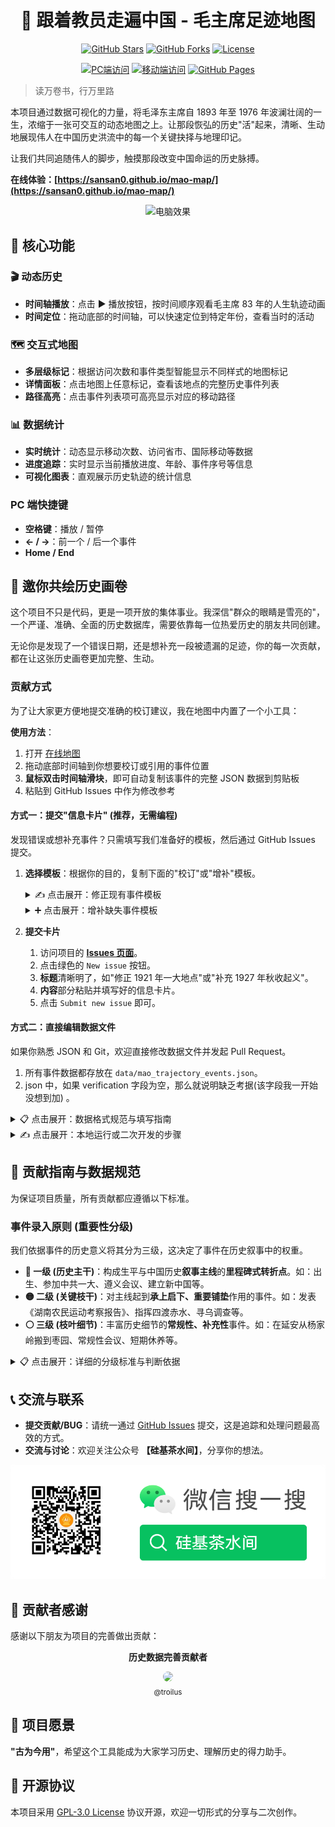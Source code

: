 <div align="center">

# 📍 跟着教员走遍中国 - 毛主席足迹地图

[![GitHub Stars](https://img.shields.io/github/stars/sansan0/mao-map?style=flat-square&logo=github&color=yellow)](https://github.com/sansan0/mao-map/stargazers)
[![GitHub Forks](https://img.shields.io/github/forks/sansan0/mao-map?style=flat-square&logo=github&color=blue)](https://github.com/sansan0/mao-map/network/members)
[![License](https://img.shields.io/badge/license-GPL--3.0-blue.svg?style=flat-square)](LICENSE)

[![PC端访问](https://img.shields.io/badge/PC端-支持-4285F4?style=flat-square&logo=windows&logoColor=white)](#)
[![移动端访问](https://img.shields.io/badge/移动端-支持-4285F4?style=flat-square&logo=android&logoColor=white)](#)
[![GitHub Pages](https://img.shields.io/badge/GitHub_Pages-在线访问-4285F4?style=flat-square&logo=github&logoColor=white)](https://sansan0.github.io/mao-map)

</div>

> 读万卷书，行万里路

本项目通过数据可视化的力量，将毛泽东主席自 1893 年至 1976 年波澜壮阔的一生，浓缩于一张可交互的动态地图之上。让那段恢弘的历史"活"起来，清晰、生动地展现伟人在中国历史洪流中的每一个关键抉择与地理印记。

让我们共同追随伟人的脚步，触摸那段改变中国命运的历史脉搏。

**在线体验：[https://sansan0.github.io/mao-map/](https://sansan0.github.io/mao-map/)**

<p align="center">
  <img src="docs/images/image.png" alt="电脑效果" />
</p>

## 🎯 核心功能

### 🎬 动态历史

- **时间轴播放**：点击 ▶️ 播放按钮，按时间顺序观看毛主席 83 年的人生轨迹动画
- **时间定位**：拖动底部的时间轴，可以快速定位到特定年份，查看当时的活动

### 🗺️ 交互式地图

- **多层级标记**：根据访问次数和事件类型智能显示不同样式的地图标记
- **详情面板**：点击地图上任意标记，查看该地点的完整历史事件列表
- **路径高亮**：点击事件列表项可高亮显示对应的移动路径

### 📊 数据统计

- **实时统计**：动态显示移动次数、访问省市、国际移动等数据
- **进度追踪**：实时显示当前播放进度、年龄、事件序号等信息
- **可视化图表**：直观展示历史轨迹的统计信息

### PC 端快捷键

- **空格键**：播放 / 暂停
- **← / →**：前一个 / 后一个事件
- **Home / End**

## 💖 邀你共绘历史画卷

这个项目不只是代码，更是一项开放的集体事业。我深信"群众的眼睛是雪亮的"，一个严谨、准确、全面的历史数据库，需要依靠每一位热爱历史的朋友共同创建。

无论你是发现了一个错误日期，还是想补充一段被遗漏的足迹，你的每一次贡献，都在让这张历史画卷更加完整、生动。

### 贡献方式

为了让大家更方便地提交准确的校订建议，我在地图中内置了一个小工具：

**使用方法**：

1. 打开 [在线地图](https://sansan0.github.io/mao-map/)
2. 拖动底部时间轴到你想要校订或引用的事件位置
3. **鼠标双击时间轴滑块**，即可自动复制该事件的完整 JSON 数据到剪贴板
4. 粘贴到 GitHub Issues 中作为修改参考

#### 方式一：提交"信息卡片" (推荐，无需编程)

发现错误或想补充事件？只需填写我们准备好的模板，然后通过 GitHub Issues 提交。

1.  **选择模板**：根据你的目的，复制下面的"校订"或"增补"模板。

    <details>
    <summary>✍️ 点击展开：修正现有事件模板</summary>

    ```markdown
    ## 修正现有事件

    **定位信息**：

    - 事件日期：1921-07-23
    - 当前显示：参加中共一大

    **问题类型**:

    - [ ] 日期错误
    - [x] 地点错误
    - [x] 事件描述不准确
    - [ ] 史料来源问题

    **问题事件**

    - 日期：1921 年 7 月
    - 地点：上海
    - 描述：参加中共一大

    **建议修改为**:

    - 日期：1921 年 7 月 23 日
    - 地点：上海法租界望志路 106 号（今兴业路 76 号）
    - 描述：出席中国共产党第一次全国代表大会开幕会议。

    **史料依据 (最重要！)**:
    《毛泽东年谱（1893-1949）》上卷，中央文献出版社，2013 年 12 月第 2 版，第 86 页。
    （强烈建议附上史料的截图或照片）
    ```

    </details>

    <details>
    <summary>➕ 点击展开：增补缺失事件模板</summary>

    ```markdown
    ## 新增历史事件

    - **日期**: 1927-09-09
    - **地点**: 湖南省浏阳市
    - **事件简述**: 领导湘赣边界秋收起义
    - **重要性级别**: 🔴 一级事件
    - **事件类型**: 长途移动 <!-- 请从 [出生, 国际移动, 长途移动, 短途移动, 原地活动] 中选一个 -->

    **详细描述**:
    毛泽东作为中共中央特派员和前敌委员会书记，在浏阳、文家市等地领导和发动了湘赣边界的秋收起义。这是我党第一次在武装斗争中公开打出自己的旗号——工农革命军。

    **史料依据 (最重要！)**:
    《毛泽东传》金冲及主编，中央文献出版社，2016 年修订版，第 150-155 页。

    **录入标准自查**:

    - [x] 涉及明确的地理移动
    - [x] 具有高度的历史重要性
    - [x] 史料来源可供查证

    **你的补充说明或感言 (选填)**:
    秋收起义是探索"农村包围城市"道路的伟大开端。
    ```

    </details>

2.  **提交卡片**
    1.  访问项目的 **[Issues 页面](https://github.com/sansan0/mao-map/issues)**。
    2.  点击绿色的 `New issue` 按钮。
    3.  **标题**清晰明了，如"修正 1921 年一大地点"或"补充 1927 年秋收起义"。
    4.  **内容**部分粘贴并填写好的信息卡片。
    5.  点击 `Submit new issue` 即可。

#### 方式二：直接编辑数据文件

如果你熟悉 JSON 和 Git，欢迎直接修改数据文件并发起 Pull Request。

1.  所有事件数据都存放在 `data/mao_trajectory_events.json`。
2.  json 中，如果 verification 字段为空，那么就说明缺乏考据(该字段我一开始没想到加) 。

<details>
<summary>📋 点击展开：数据格式规范与填写指南</summary>

### JSON 数据结构示例

查看完整数据文件：[mao_trajectory_events.json](https://raw.githubusercontent.com/sansan0/mao-map/master/data/mao_trajectory_events.json)

每一条事件都遵循统一的 JSON 结构，确保数据的一致性：

```json
{
  "date": "1893-12-26", // 事件发生日期
  "age": 0, // 主席当时年龄
  "movementType": "出生",
  "event": "毛泽东出生，字咏芝（后改润之），乳名\"石三伢子\"",
  "coordinates": {
    "start": null,
    "end": {
      "province": "湖南省",
      "city": "湘潭市",
      "district": "韶山市"
    },
    "transit": [] // 途径地点 (可选)
  },
  "verification": "《毛泽东年谱》，中央文献出版社，2002年版，第 1 页", // 史料来源
  "userVerification": [
    // 支持多人协同考据
    {
      "username": "湘江史话", // 考据者署名 (可选)
      "comment": "一个注定将改变中华民族命运的伟人在韶山冲的农家小院中诞生。此时的中国正值内忧外患，列强瓜分，民族危亡之际。这个婴儿的啼哭声，仿佛是历史的回响，预示着一个新时代的到来。从韶山走向天安门，从农家子弟到开国领袖，毛泽东的一生将与中国人民的解放事业紧密相连，书写出波澜壮阔的历史篇章。", // 考据补充或感言 (可选)
      "date": "2025-06-30" // 考据日期 (可选)
    }
  ]
}
```

---

### 字段详细说明

#### 🏷️ `movementType`: 事件性质分类标准

为了确保地图标记的准确性和一致性，请严格按照以下标准选择事件类型。分类**仅基于事件自身**的 `start` 和 `end` 坐标：

- **`"出生"`**：仅用于毛主席的出生事件

  - 要求：`start` 必须为 `null`，`end` 必须有值，不能有 `transit`
  - 地图显示：只在 `end` 坐标显示一个标记，标记为"出生"

- **`"国际移动"`**：该事件的起点和终点跨越国界

  - 判断标准：`start` 和 `end` 在不同国家，或途径点涉及多个国家
  - 示例：从北京到莫斯科
  - 地图显示：起点标记为"出发"，终点标记为"到达"，途径点标记为"途径"

- **`"长途移动"`**：该事件的起点和终点跨越省份

  - 判断标准：`start` 和 `end` 在不同省份，或途径点涉及多个省份
  - 示例：从湖南长沙到北京
  - 地图显示：起点标记为"出发"，终点标记为"到达"，途径点标记为"途径"

- **`"短途移动"`**：该事件在同一省份内的不同地区间移动

  - 判断标准：`start` 和 `end` 在同一省份的不同地区
  - 示例：从长沙到韶山
  - 地图显示：起点标记为"出发"，终点标记为"到达"，途径点标记为"途径"

- **`"原地活动"`**：在固定地点的活动，无地理位移
  - 要求：`start` 和 `end` 必须完全相同，不能有 `transit`
  - 示例：在延安主持会议
  - 地图显示：只在该地点显示一个标记，标记为"活动"

#### 🗺️ `coordinates`: 地理坐标的规范填写

地图显示遵循 **"独立事件路径"** 的原则：每个事件独立绘制其内部的地理移动轨迹，从 `start` 到 `end`，途径 `transit` 点。**事件之间不绘制连接线**，避免产生虚假的地理连续性。

**坐标字段说明**：

1. **`start`（起点）**：

   - 出生事件：必须为 `null`
   - 原地活动：必须与 `end` 完全相同
   - 其他事件：该事件实际的地理起点
   - **重要**：应该填写该事件的真实起点，不需要强制等于上一个事件的 `end`

2. **`end`（终点）**：

   - 所有事件都必须有 `end` 坐标
   - 这是地图上主要标记显示的位置
   - 也是该事件的地理终点

3. **`transit`（途径点）**：
   - 仅在该事件的行程中有重要停留时填写
   - 按照时间顺序排列
   - 会在地图上显示为独立的标记点

**地图显示逻辑**：

- **路径绘制**：只绘制每个事件的内部路径（`start` → `transit` → `end`）
- **事件间连接**：不绘制任何事件与事件之间的连接线
- **标记显示**：所有坐标点（`start`、`end`、`transit`）都会显示为可点击的地图标记
- **标记分类**：
  - `start` 坐标标记为"出发"
  - `end` 坐标标记为"到达"
  - `transit` 坐标标记为"途径"
  - 出生事件的 `end` 坐标标记为"出生"
  - 原地活动的坐标标记为"活动"
- **详情面板**：点击任何标记可查看该地点的所有相关事件，按时间顺序显示

**路径绘制原则**：

- 移动事件：绘制 `start` → `transit` → `end` 的路径线
- 原地活动：不绘制任何路径线，只显示标记
- 出生事件：不绘制路径线，只显示标记
- `movementType` 的分类基于事件自身的 `start` 和 `end`，不受前序事件影响

**地理精度要求**：

- 🎯 优先精确到区/县级：`"district": "韶山市"`
- 📍 其次精确到市级：`"city": "湘潭市"`
- 🌍 最后精确到省级：`"province": "湖南省"`
- 🌐 国外地点：`"country": "俄罗斯", "city": "莫斯科"`

#### 📝 `event`: 事件描述

- **填写要求**：用一句话简明扼要地描述发生了什么事，这是事件的核心内容
- **格式建议**：动词开头，突出关键行为和结果
- **举例**：`"考察湘潭、湘乡、衡山、醴陵、长沙五县农民运动，历时32天"`

#### 📚 `verification`: 史料出处

> **⚠️ 这是项目最看重的部分！** 请务必写清楚你这条信息的来源，方便大家核对。

- **标准格式**：`《书名》，作者，出版社，出版年份，第X页`
- **网络资源**：`网站名称 文章标题，发布日期，网址`
- **档案资料**：`档案馆名称，档案编号，文件标题`
- **举例**：`"《毛泽东年谱（1893-1949）》上卷，中央文献出版社，2013年版，第1页"`

#### 💭 `userVerification`: 考据与感言

这是一个可以自由发挥的地方，欢迎您：

- ✍️ **补充说明**：写下对这个事件的额外研究心得
- 📖 **查证过程**：分享您的史料查证经历
- 💡 **个人感想**：抒发对这段历史的思考和感悟
- 🏷️ **署名纪念**：留下您的大名和日期，作为贡献纪念

**格式示例**：

```json
"userVerification": [
  {
    "username": "历史爱好者", // 您的署名
    "comment": "通过查阅多份史料，确认了这一事件的准确性...", // 您的补充或感言
    "date": "2025-01-01" // 考据日期
  }
]
```

</details>

<details>
<summary>✍️ 点击展开：本地运行或二次开发的步骤</summary>

1.  **克隆或下载项目**

    ```bash
    # 使用 Git 克隆
    git clone https://github.com/sansan0/mao-map.git
    cd mao-map

    # 或者，直接下载并解压 ZIP 包
    # https://github.com/sansan0/mao-map/archive/refs/heads/master.zip
    ```

2.  **启动本地服务器**
    - **方法 A：使用 Python** (需已安装 Python)
      ```bash
      # 在项目根目录运行
      python -m http.server 8000
      # 然后在浏览器访问 http://localhost:8000
      ```
    - **方法 B：使用 VS Code & Live Server 插件**
      1.  安装代码编辑器 [VS Code](https://code.visualstudio.com/)。
      2.  在 VS Code 插件市场安装 [Live Server](https://marketplace.visualstudio.com/items?itemName=ritwickdey.LiveServer)。
      3.  在 VS Code 中打开项目文件夹。
      4.  在 `index.html` 文件上右键，选择 `Open with Live Server`。

</details>

## 📝 贡献指南与数据规范

为保证项目质量，所有贡献都应遵循以下标准。

### 事件录入原则 (重要性分级)

我们依据事件的历史意义将其分为三级，这决定了事件在历史叙事中的权重。

- **🔴 一级 (历史主干)**：构成生平与中国历史**叙事主线**的**里程碑式转折点**。如：出生、参加中共一大、遵义会议、建立新中国等。
- **🟡 二级 (关键枝干)**：对主线起到**承上启下、重要铺垫**作用的事件。如：发表《湖南农民运动考察报告》、指挥四渡赤水、寻乌调查等。
- **⚪ 三级 (枝叶细节)**：丰富历史细节的**常规性、补充性**事件。如：在延安从杨家岭搬到枣园、常规性会议、短期休养等。

<details>
<summary>📋 点击展开：详细的分级标准与判断依据</summary>

#### 🔴 **一级事件 (必录) - 构成历史主干的转折点**

- **人生阶段的根本性转变：** 从韶山到东山学堂（首次离开家乡求学）、确立马克思主义信仰等。
- **革命和国家叙事的关键节点：** 领导秋收起义、抵达井冈山、到达延安、发表"论十大关系"等。
- **核心职务的标志性变动：** 当选中华苏维埃共和国主席、在遵义会议上被确立为军事领导核心、当选中华人民共和国主席等。
- **产生深远国际影响的活动：** 首次访问苏联、与尼克松会面等。

#### 🟡 **二级事件 (选录) - 承上启下的关键节点**

- **重要的思想理论形成与发表：** 在延安文艺座谈会上的讲话、发表《论持久战》、提出"百花齐放、百家争鸣"等。
- **重要的战役指挥与战略部署：** 部署三大战役的具体指挥、决策抗美援朝等。
- **重要的调查研究与地方视察：** 建国后首次视察黄河、南下视察等。
- **对个人和家庭有重大影响的事件：** 与杨开慧结婚；长子毛岸英牺牲等。

#### ⚪ **三级事件 (可选) - 丰富历史细节的日常活动**

- **常规性工作移动：** 建国后在多个住所（如中南海、北戴河、武汉东湖）之间的季节性移动。
- **一般性会议和接见：** 主持某次不产生重大路线变动的政治局常规会议、接见外国普通友好代表团等。
- **短期的休养或个人活动：** 在杭州进行短期休养、在北戴河游泳等。

</details>

## 📞 交流与联系

- **提交贡献/BUG**：请统一通过 [GitHub Issues](https://github.com/sansan0/mao-map/issues) 提交，这是追踪和处理问题最高效的方式。
- **交流与讨论**：欢迎关注公众号 **【硅基茶水间】**，分享你的想法。

![公众号二维码](https://raw.githubusercontent.com/sansan0/sansan0/refs/heads/master/_image/weixin.png)

## 🙏 贡献者感谢

感谢以下朋友为项目的完善做出贡献：

<div align="center">

**历史数据完善贡献者**

<a href="https://github.com/sansan0/mao-map/issues?q=author:troilus">
  <img src="https://github.com/troilus.png?size=64" width="64" style="border-radius: 50%;"/>
  <br/>
  <sub>@troilus</sub>
</a>

</div>

## 🌟 项目愿景

**"古为今用"**，希望这个工具能成为大家学习历史、理解历史的得力助手。

## 📄 开源协议

本项目采用 [GPL-3.0 License](LICENSE) 协议开源，欢迎一切形式的分享与二次创作。
